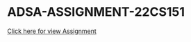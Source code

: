 # ADSA-ASSIGNMENT-22CS151
<a href="https://adsa-assignment-22cs151.on.drv.tw/ADSA-22CS151/main.html">Click here for view Assignment</a>

